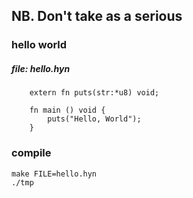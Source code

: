 ## NB. Don't take as a serious

### hello world
##### file: hello.hyn
```hyena
    extern fn puts(str:*u8) void;

    fn main () void {
        puts("Hello, World");
    }
```

### compile
```shell
make FILE=hello.hyn
./tmp
```
